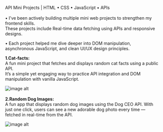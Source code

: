 </b>API Mini Projects  | HTML • CSS • JavaScript • APIs</b></br></br>
• I’ve been actively building multiple mini web projects to strengthen my frontend skills.<br>These projects include Real-time data fetching using APIs and responsive designs.

• Each project helped me dive deeper into DOM manipulation, asynchronous JavaScript, and clean UI/UX design principles.

<b>1.Cat-facts: </b><br>
A fun mini project that fetches and displays random cat facts using a public API.<br> It’s a simple yet engaging way to practice API integration and DOM manipulation with vanilla JavaScript.

![image alt](https://github.com/BinaySharma25/Mini-Projects/blob/main/Cat-Facts/Cat-facts.png?raw=true)
<br><br>
<b>2.Random Dog Images: </b><br>
 A fun app that displays random dog images using the Dog CEO API. With just one click, users can see a new adorable dog photo every time — fetched in real-time from the API.

 ![image alt](https://github.com/BinaySharma25/Mini-Projects/blob/main/Random%20Dog%20Images/Random%20Dog%20Images.png?raw=true)
